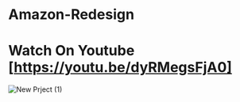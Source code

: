 # Amazon-Redesign

# Watch On Youtube [https://youtu.be/dyRMegsFjA0]


![New Prject (1)](https://user-images.githubusercontent.com/72684684/135253136-34329b0d-99b2-4008-8479-495a39904226.png)
